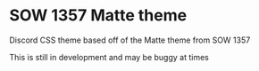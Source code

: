 # SOW 1357 Matte theme
Discord CSS theme based off of the Matte theme from SOW 1357

This is still in development and may be buggy at times
